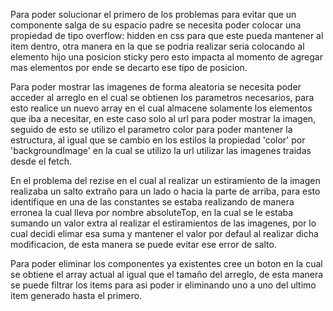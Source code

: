 Para poder solucionar el primero de los problemas para evitar que un componente salga de su espacio padre
se necesita poder colocar una propiedad de tipo overflow: hidden en css para que este pueda mantener al item
dentro, otra manera en la que se podria realizar seria colocando al elemento hijo una posicion sticky pero
esto impacta al momento de agregar mas elementos por ende se decarto ese tipo de posicion.

Para poder mostrar las imagenes de forma aleatoria se necesita poder acceder al arreglo en el cual se obtienen
los parametros necesarios, para esto realice un nuevo array en el cual almacene solamente los elementos que iba
a necesitar, en este caso solo al url para poder mostrar la imagen, seguido de esto se utilizo el parametro
color para poder mantener la estructura, al igual que se cambio en los estilos la propiedad 'color' por
'backgroundImage' en la cual se utilizo la url utilizar las imagenes traidas desde el fetch.

En el problema del rezise en el cual al realizar un estiramiento de la imagen realizaba un salto extraño para un lado o hacia la parte de arriba, para esto identifique en una de las constantes se estaba realizando de manera erronea la cual lleva por nombre absoluteTop, en la cual se le estaba sumando un valor extra al realizar el estiramientos de las imagenes, por lo cual decidi elimar esa suma y mantener el valor por defaul al realizar dicha modificacion, de esta manera se puede evitar ese error de salto.

Para poder eliminar los componentes ya existentes cree un boton en la cual se obtiene el array actual al igual que el tamaño del arreglo, de esta manera se puede filtrar los items para asi poder ir eliminando uno a uno del ultimo item generado hasta el primero.